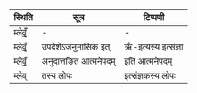 | स्थिति | सूत्र | टिप्पणी |
| ----- | ------- | ------ |
| म्लेवृँ॒ | - | - |
| म्लेवृँ॒ | उपदेशेऽजनुनासिक इत् | ऋँ-इत्यस्य इत्संज्ञा |
| म्लेवृँ॒ | अनुदात्तङित आत्मनेपदम् | इति आत्मनेपदम् |
| म्लेव् | तस्य लोपः | इत्संज्ञकस्य लोपः |
